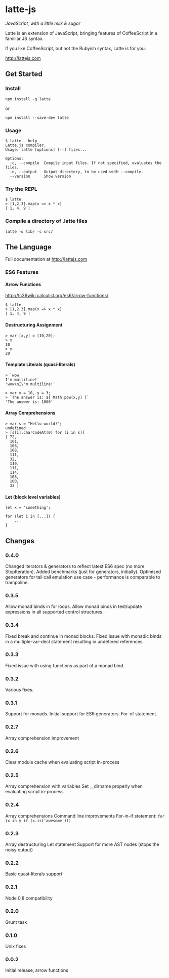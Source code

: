 # latte-js

*JavaScript, with a little milk &amp; sugar*

Latte is an extension of JavaScript, bringing features of CoffeeScript in a familiar JS syntax.

If you like CoffeeScript, but not the Rubyish syntax, Latte is for you.

http://lattejs.com

## Get Started
### Install
```
npm install -g latte
```
or
```
npm install --save-dev latte
```

### Usage
```
$ latte --help
Latte.js compiler.
Usage: latte [options] [--] files...

Options:
  -c, --compile  Compile input files. If not specified, evaluates the files.
  -o, --output   Output directory, to be used with --compile.
  --version      Show version
```

### Try the REPL
```
$ latte
> [1,2,3].map(x => x * x)
[ 1, 4, 9 ]
```

### Compile a directory of .latte files
```
latte -o lib/ -c src/
```

## The Language

Full documentation at http://lattejs.com

### ES6 Features

#### Arrow Functions

http://tc39wiki.calculist.org/es6/arrow-functions/

```
$ latte
> [1,2,3].map(x => x * x)
[ 1, 4, 9 ]
```

#### Destructuring Assignment
```
> var [x,y] = [10,20];
> x
10
> y
20
```

#### Template Literals (quasi-literals)
```
> `wow
I'm multiline!`
'wow\nI\'m multiline!'
```

```
> var x = 10, y = 3;
> `The answer is: ${ Math.pow(x,y) }`
'The answer is: 1000'
```

#### Array Comprehensions
```
> var s = "Hello world!";
undefined
> [s[i].charCodeAt(0) for (i in s)]
[ 72,
  101,
  108,
  108,
  111,
  32,
  119,
  111,
  114,
  108,
  100,
  33 ]
```

#### Let (block level variables)
```
let x = 'something';
```

```
for (let i in [...]) {
	...
}
```



## Changes

### 0.4.0
Changed iterators & generators to reflect latest ES6 spec (no more StopIteration).
Added benchmarks (just for generators, initially).
Optimised generators for tail call emulation use case - performance is comparable to trampoline.


### 0.3.5
Allow monad binds in for loops.
Allow monad binds in test/update expressions in all supported control structures.

### 0.3.4
Fixed break and continue in monad blocks.
Fixed issue with monadic binds in a multiple-var-decl statement resulting in undefined references.

### 0.3.3
Fixed issue with using functions as part of a monad bind.

### 0.3.2
Various fixes.

### 0.3.1
Support for monads.
Initial support for ES6 generators.
For-of statement.

### 0.2.7
Array comprehension improvement

### 0.2.6
Clear module cache when evaluating script in-process

### 0.2.5
Array comprehension with variables
Set __dirname properly when evaluating script in-process

### 0.2.4
Array comprehensions
Command line improvements
For-in-if statement: `for (x in y if (x.is('awesome')))`

### 0.2.3
Array destructuring
Let statement
Support for more AST nodes (stops the noisy output)

### 0.2.2
Basic quasi-literals support

### 0.2.1
Node 0.8 compatibility

### 0.2.0
Grunt task

### 0.1.0
Unix fixes

### 0.0.2
Initial release, arrow functions
